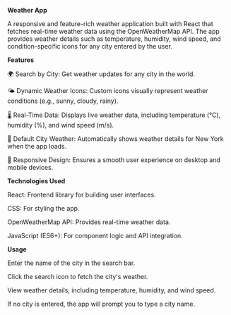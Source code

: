 **Weather App**

A responsive and feature-rich weather application built with React that fetches real-time weather data using the OpenWeatherMap API. The app provides weather details such as temperature, humidity, wind speed, and condition-specific icons for any city entered by the user.

**Features**

🌍 Search by City: Get weather updates for any city in the world.

🌤️ Dynamic Weather Icons: Custom icons visually represent weather conditions (e.g., sunny, cloudy, rainy).

🌡️ Real-Time Data: Displays live weather data, including temperature (°C), humidity (%), and wind speed (m/s).

📍 Default City Weather: Automatically shows weather details for New York when the app loads.

🎨 Responsive Design: Ensures a smooth user experience on desktop and mobile devices.

**Technologies Used**

React: Frontend library for building user interfaces.

CSS: For styling the app.

OpenWeatherMap API: Provides real-time weather data.

JavaScript (ES6+): For component logic and API integration.

**Usage**

Enter the name of the city in the search bar.

Click the search icon to fetch the city's weather.

View weather details, including temperature, humidity, and wind speed.

If no city is entered, the app will prompt you to type a city name.

